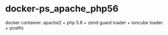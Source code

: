 # docker-ps_apache_php56
docker container: apache2 + php 5.6 + zend guard loader + ioncube loader + postfix

